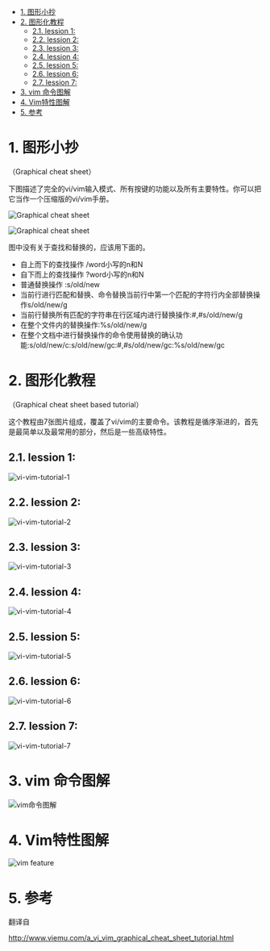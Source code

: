 
<!-- @import "[TOC]" {cmd="toc" depthFrom=1 depthTo=6 orderedList=false} -->

<!-- code_chunk_output -->

- [1. 图形小抄](#1-图形小抄)
- [2. 图形化教程](#2-图形化教程)
  - [2.1. lession 1:](#21-lession-1)
  - [2.2. lession 2:](#22-lession-2)
  - [2.3. lession 3:](#23-lession-3)
  - [2.4. lession 4:](#24-lession-4)
  - [2.5. lession 5:](#25-lession-5)
  - [2.6. lession 6:](#26-lession-6)
  - [2.7. lession 7:](#27-lession-7)
- [3. vim 命令图解](#3-vim-命令图解)
- [4. Vim特性图解](#4-vim特性图解)
- [5. 参考](#5-参考)

<!-- /code_chunk_output -->

# 1. 图形小抄

（Graphical cheat sheet）

下图描述了完全的vi/vim输入模式、所有按键的功能以及所有主要特性。你可以把它当作一个压缩版的vi/vim手册。

![Graphical cheat sheet](images/vi-vim-cheat-sheet.gif)

![Graphical cheat sheet](images/vim-cheat-sheet-cn.png)

图中没有关于查找和替换的，应该用下面的。


- 自上而下的查找操作  /word小写的n和N
- 自下而上的查找操作  ?word小写的n和N
- 普通替换操作    :s/old/new
- 当前行进行匹配和替换、命令替换当前行中第一个匹配的字符行内全部替换操作s/old/new/g
- 当前行替换所有匹配的字符串在行区域内进行替换操作:#,#s/old/new/g
- 在整个文件内的替换操作:%s/old/new/g
- 在整个文档中进行替换操作的命令使用替换的确认功能:s/old/new/c:s/old/new/gc:#,#s/old/new/gc:%s/old/new/gc


# 2. 图形化教程

（Graphical cheat sheet based tutorial）

这个教程由7张图片组成，覆盖了vi/vim的主要命令。该教程是循序渐进的，首先是最简单以及最常用的部分，然后是一些高级特性。

## 2.1. lession 1:

![vi-vim-tutorial-1](images/vi-vim-tutorial-1.gif)

## 2.2. lession 2:

![vi-vim-tutorial-2](images/vi-vim-tutorial-2.gif)

## 2.3. lession 3:

![vi-vim-tutorial-3](images/vi-vim-tutorial-3.gif)

## 2.4. lession 4:

![vi-vim-tutorial-4](images/vi-vim-tutorial-4.gif)

## 2.5. lession 5:

![vi-vim-tutorial-5](images/vi-vim-tutorial-5.gif)

## 2.6. lession 6:

![vi-vim-tutorial-6](images/vi-vim-tutorial-6.gif)

## 2.7. lession 7:

![vi-vim-tutorial-7](images/vi-vim-tutorial-7.gif)

# 3. vim 命令图解

![vim命令图解](images/Vim_Commands.png)

# 4. Vim特性图解

![vim feature](images/vim-study.png)

# 5. 参考

翻译自

http://www.viemu.com/a_vi_vim_graphical_cheat_sheet_tutorial.html
